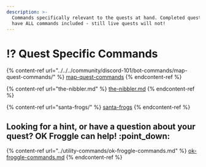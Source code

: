 ```yaml
---
description: >-
  Commands specifically relevant to the quests at hand. Completed quests will
  have ALL commands included - still live quests will not!
---
```


# ⁉ Quest Specific Commands

{% content-ref url="../../../community/discord-101/bot-commands/map-quest-commands/" %}
[map-quest-commands](../../../community/discord-101/bot-commands/map-quest-commands/)
{% endcontent-ref %}

{% content-ref url="the-nibbler.md" %}
[the-nibbler.md](the-nibbler.md)
{% endcontent-ref %}

{% content-ref url="santa-frogs/" %}
[santa-frogs](santa-frogs/)
{% endcontent-ref %}

## Looking for a hint, or have a question about your quest? OK Froggle can help! :point\_down:

{% content-ref url="../utility-commands/ok-froggle-commands.md" %}
[ok-froggle-commands.md](../utility-commands/ok-froggle-commands.md)
{% endcontent-ref %}
